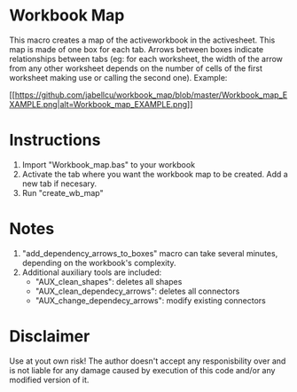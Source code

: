 # Workbook Map

This macro creates a map of the activeworkbook in the activesheet. This map is
made of one box for each tab. Arrows between boxes indicate relationships
between tabs (eg: for each worksheet, the width of the arrow from any other
worksheet depends on the number of cells of the first worksheet making use or
calling the second one). Example:

[[https://github.com/jabellcu/workbook_map/blob/master/Workbook_map_EXAMPLE.png|alt=Workbook_map_EXAMPLE.png]]

# Instructions

1. Import "Workbook_map.bas" to your workbook
2. Activate the tab where you want the workbook map to be created. Add a new
   tab if necesary.
3. Run "create_wb_map"

# Notes

1. "add_dependency_arrows_to_boxes" macro can take several minutes, depending
   on the workbook's complexity.
2. Additional auxiliary tools are included:
    - "AUX_clean_shapes": deletes all shapes
    - "AUX_clean_dependecy_arrows": deletes all connectors
    - "AUX_change_dependecy_arrows": modify existing connectors

# Disclaimer

Use at yout own risk! The author doesn't accept any responisbility over and is
not liable for any damage caused by execution of this code and/or any modified
version of it.
